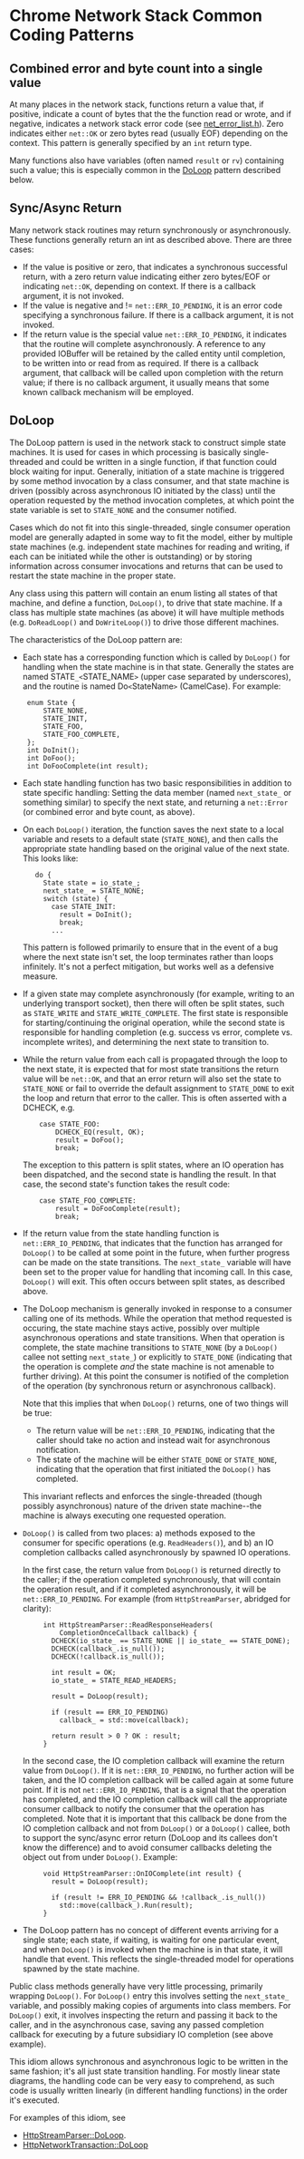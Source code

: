 # Chrome Network Stack Common Coding Patterns

## Combined error and byte count into a single value

At many places in the network stack, functions return a value that, if
positive, indicate a count of bytes that the the function read or
wrote, and if negative, indicates a network stack error code (see
[net_error_list.h][]).
Zero indicates either `net::OK` or zero bytes read (usually EOF)
depending on the context. This pattern is generally specified by
an `int` return type.

Many functions also have variables (often named `result` or `rv`) containing
such a value; this is especially common in the [DoLoop](#DoLoop) pattern
described below.

## Sync/Async Return

Many network stack routines may return synchronously or
asynchronously. These functions generally return an int as described
above. There are three cases:

* If the value is positive or zero, that indicates a synchronous
  successful return, with a zero return value indicating either zero
  bytes/EOF or indicating `net::OK`, depending on context. If there
  is a callback argument, it is not invoked.
* If the value is negative and != `net::ERR_IO_PENDING`, it is an error
  code specifying a synchronous failure. If there is a callback argument,
  it is not invoked.
* If the return value is the special value `net::ERR_IO_PENDING`, it
  indicates that the routine will complete asynchronously. A reference to
  any provided IOBuffer will be retained by the called entity until
  completion, to be written into or read from as required. 
  If there is a callback argument, that callback will be called upon
  completion with the return value; if there is no callback argument, it
  usually means that some known callback mechanism will be employed.

## DoLoop

The DoLoop pattern is used in the network stack to construct simple
state machines. It is used for cases in which processing is basically
single-threaded and could be written in a single function, if that
function could block waiting for input. Generally, initiation of a
state machine is triggered by some method invocation by a class
consumer, and that state machine is driven (possibly across
asynchronous IO initiated by the class) until the operation requested
by the method invocation completes, at which point the state variable is
set to `STATE_NONE` and the consumer notified.  

Cases which do not fit into this single-threaded, single consumer
operation model are generally adapted in some way to fit the model,
either by multiple state machines (e.g. independent state machines for
reading and writing, if each can be initiated while the other is
outstanding) or by storing information across consumer invocations and
returns that can be used to restart the state machine in the proper
state. 

Any class using this pattern will contain an enum listing all states
of that machine, and define a function, `DoLoop()`, to drive that state
machine. If a class has multiple state machines (as above) it will
have multiple methods (e.g. `DoReadLoop()` and `DoWriteLoop()`) to drive
those different machines.

The characteristics of the DoLoop pattern are:

*   Each state has a corresponding function which is called by `DoLoop()`
    for handling when the state machine is in that state. Generally the
    states are named STATE`_<`STATE_NAME`>` (upper case separated by
    underscores), and the routine is named Do`<`StateName`>` (CamelCase).
    For example:

         enum State {
             STATE_NONE, 
             STATE_INIT,
             STATE_FOO,
             STATE_FOO_COMPLETE,
         };
         int DoInit();
         int DoFoo();
         int DoFooComplete(int result);

*   Each state handling function has two basic responsibilities in
    addition to state specific handling: Setting the data member
    (named `next_state_` or something similar)
    to specify the next state, and returning a `net::Error` (or combined
    error and byte count, as above). 
    
*   On each `DoLoop()` iteration, the function saves the next state to a local
    variable and resets to a default state (`STATE_NONE`),
    and then calls the appropriate state handling based on the
    original value of the next state. This looks like:

           do {
             State state = io_state_;
             next_state_ = STATE_NONE;
             switch (state) {
               case STATE_INIT:
                 result = DoInit();
                 break;
               ...

    This pattern is followed primarily to ensure that in the event of
    a bug where the next state isn't set, the loop terminates rather
    than loops infinitely. It's not a perfect mitigation, but works
    well as a defensive measure.
    
*   If a given state may complete asynchronously (for example,
    writing to an underlying transport socket), then there will often
    be split states, such as `STATE_WRITE` and
    `STATE_WRITE_COMPLETE`. The first state is responsible for
    starting/continuing the original operation, while the second state
    is responsible for handling completion (e.g. success vs error,
    complete vs. incomplete writes), and determining the next state to
    transition to. 
    
*   While the return value from each call is propagated through the loop
    to the next state, it is expected that for most state transitions the
    return value will be `net::OK`, and that an error return will also
    set the state to `STATE_NONE` or fail to override the default
    assignment to `STATE_DONE` to exit the loop and return that 
    error to the caller. This is often asserted with a DCHECK, e.g.

            case STATE_FOO:
                DCHECK_EQ(result, OK);
                result = DoFoo();
                break;

    The exception to this pattern is split states, where an IO
    operation has been dispatched, and the second state is handling
    the result. In that case, the second state's function takes the
    result code:
    
            case STATE_FOO_COMPLETE:
                result = DoFooComplete(result);
                break;
    
*   If the return value from the state handling function is
    `net::ERR_IO_PENDING`, that indicates that the function has arranged
    for `DoLoop()` to be called at some point in the future, when further
    progress can be made on the state transitions. The `next_state_` variable
    will have been set to the proper value for handling that incoming
    call. In this case, `DoLoop()` will exit. This often occurs between
    split states, as described above. 
    
*   The DoLoop mechanism is generally invoked in response to a consumer
    calling one of its methods. While the operation that method
    requested is occuring, the state machine stays active, possibly
    over multiple asynchronous operations and state transitions. When
    that operation is complete, the state machine transitions to
    `STATE_NONE` (by a `DoLoop()` callee not setting `next_state_`) or
    explicitly to `STATE_DONE` (indicating that the operation is
    complete *and* the state machine is not amenable to further
    driving). At this point the consumer is notified of the completion
    of the operation (by synchronous return or asynchronous callback).
 
    Note that this implies that when `DoLoop()` returns, one of two
    things will be true:
 
    * The return value will be `net::ERR_IO_PENDING`, indicating that the
      caller should take no action and instead wait for asynchronous
      notification. 
    * The state of the machine will be either `STATE_DONE` or `STATE_NONE`,
      indicating that the operation that first initiated the `DoLoop()` has
      completed. 
 
    This invariant reflects and enforces the single-threaded (though
    possibly asynchronous) nature of the driven state machine--the
    machine is always executing one requested operation.
    
*   `DoLoop()` is called from two places: a) methods exposed to the consumer
    for specific operations (e.g. `ReadHeaders()`), and b) an IO completion
    callbacks called asynchronously by spawned IO operations.

    In the first case, the return value from `DoLoop()` is returned directly
    to the caller; if the operation completed synchronously, that will
    contain the operation result, and if it completed asynchronously, it
    will be `net::ERR_IO_PENDING`. For example (from 
    `HttpStreamParser`, abridged for clarity): 

             int HttpStreamParser::ReadResponseHeaders(
                 CompletionOnceCallback callback) {
               DCHECK(io_state_ == STATE_NONE || io_state_ == STATE_DONE);
               DCHECK(callback_.is_null());
               DCHECK(!callback.is_null());

               int result = OK;
               io_state_ = STATE_READ_HEADERS;

               result = DoLoop(result);

               if (result == ERR_IO_PENDING)
                 callback_ = std::move(callback);

               return result > 0 ? OK : result;
             }

    In the second case, the IO completion callback will examine the
    return value from `DoLoop()`. If it is `net::ERR_IO_PENDING`, no
    further action will be taken, and the IO completion callback will be
    called again at some future point. If it is not
    `net::ERR_IO_PENDING`, that is a signal that the operation has
    completed, and the IO completion callback will call the appropriate
    consumer callback to notify the consumer that the operation has
    completed. Note that it is important that this callback be done
    from the IO completion callback and not from `DoLoop()` or a
    `DoLoop()` callee, both to support the sync/async error return
    (DoLoop and its callees don't know the difference) and to avoid
    consumer callbacks deleting the object out from under `DoLoop()`.
    Example: 

             void HttpStreamParser::OnIOComplete(int result) {
               result = DoLoop(result);

               if (result != ERR_IO_PENDING && !callback_.is_null())
                 std::move(callback_).Run(result);
             }
    
*   The DoLoop pattern has no concept of different events arriving for
    a single state; each state, if waiting, is waiting for one
    particular event, and when `DoLoop()` is invoked when the machine is
    in that state, it will handle that event. This reflects the
    single-threaded model for operations spawned by the state machine.

Public class methods generally have very little processing, primarily wrapping 
`DoLoop()`. For `DoLoop()` entry this involves setting the `next_state_`
variable, and possibly making copies of arguments into class members. For
`DoLoop()` exit, it involves inspecting the return and passing it back to
the caller, and in the asynchronous case, saving any passed completion callback
for executing by a future subsidiary IO completion (see above example). 

This idiom allows synchronous and asynchronous logic to be written in
the same fashion; it's all just state transition handling. For mostly
linear state diagrams, the handling code can be very easy to
comprehend, as such code is usually written linearly (in different
handling functions) in the order it's executed. 

For examples of this idiom, see

* [HttpStreamParser::DoLoop](https://source.chromium.org/chromium/chromium/src/+/HEAD:net/http/http_stream_parser.cc).
* [HttpNetworkTransaction::DoLoop](https://source.chromium.org/chromium/chromium/src/+/HEAD:net/http/http_network_transaction.cc)

[net_error_list.h]: https://chromium.googlesource.com/chromium/src/+/main/net/base/net_error_list.h#1
